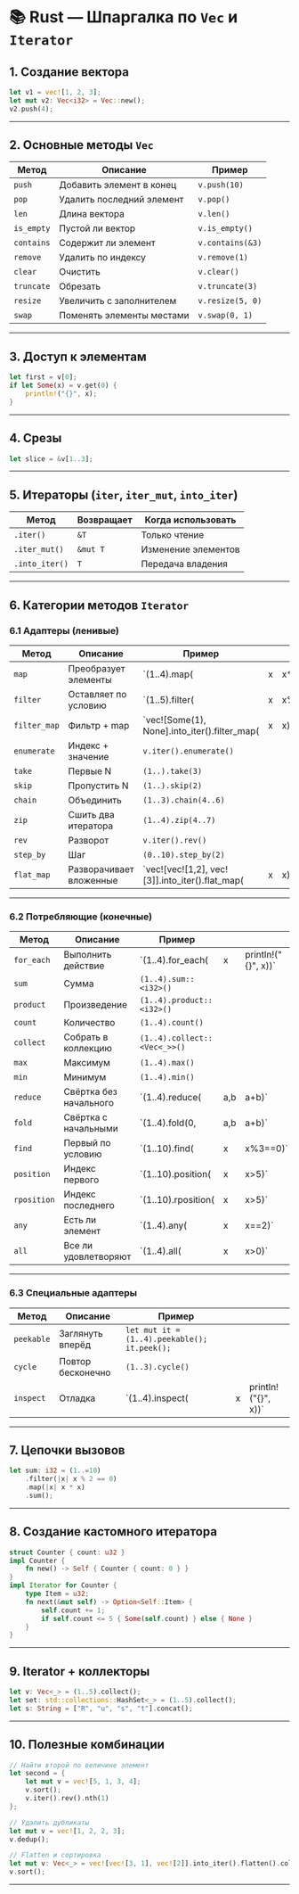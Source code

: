 # 📚 Rust — Шпаргалка по `Vec` и `Iterator`

## 1. Создание вектора

```rust
let v1 = vec![1, 2, 3];
let mut v2: Vec<i32> = Vec::new();
v2.push(4);
```

---

## 2. Основные методы `Vec`

| Метод      | Описание                  | Пример           |
| ---------- | ------------------------- | ---------------- |
| `push`     | Добавить элемент в конец  | `v.push(10)`     |
| `pop`      | Удалить последний элемент | `v.pop()`        |
| `len`      | Длина вектора             | `v.len()`        |
| `is_empty` | Пустой ли вектор          | `v.is_empty()`   |
| `contains` | Содержит ли элемент       | `v.contains(&3)` |
| `remove`   | Удалить по индексу        | `v.remove(1)`    |
| `clear`    | Очистить                  | `v.clear()`      |
| `truncate` | Обрезать                  | `v.truncate(3)`  |
| `resize`   | Увеличить с заполнителем  | `v.resize(5, 0)` |
| `swap`     | Поменять элементы местами | `v.swap(0, 1)`   |

---

## 3. Доступ к элементам

```rust
let first = v[0];
if let Some(x) = v.get(0) {
    println!("{}", x);
}
```

---

## 4. Срезы

```rust
let slice = &v[1..3];
```

---

## 5. Итераторы (`iter`, `iter_mut`, `into_iter`)

| Метод          | Возвращает | Когда использовать  |
| -------------- | ---------- | ------------------- |
| `.iter()`      | `&T`       | Только чтение       |
| `.iter_mut()`  | `&mut T`   | Изменение элементов |
| `.into_iter()` | `T`        | Передача владения   |

---

## 6. Категории методов `Iterator`

### 6.1 Адаптеры (ленивые)

| Метод        | Описание                | Пример                                                |   |           |
| ------------ | ----------------------- | ----------------------------------------------------- | - | --------- |
| `map`        | Преобразует элементы    | \`(1..4).map(                                         | x | x\*2)\`   |
| `filter`     | Оставляет по условию    | \`(1..5).filter(                                      | x | x%2==0)\` |
| `filter_map` | Фильтр + map            | \`vec!\[Some(1), None].into\_iter().filter\_map(      | x | x)\`      |
| `enumerate`  | Индекс + значение       | `v.iter().enumerate()`                                |   |           |
| `take`       | Первые N                | `(1..).take(3)`                                       |   |           |
| `skip`       | Пропустить N            | `(1..).skip(2)`                                       |   |           |
| `chain`      | Объединить              | `(1..3).chain(4..6)`                                  |   |           |
| `zip`        | Сшить два итератора     | `(1..4).zip(4..7)`                                    |   |           |
| `rev`        | Разворот                | `v.iter().rev()`                                      |   |           |
| `step_by`    | Шаг                     | `(0..10).step_by(2)`                                  |   |           |
| `flat_map`   | Разворачивает вложенные | \`vec!\[vec!\[1,2], vec!\[3]].into\_iter().flat\_map( | x | x)\`      |

---

### 6.2 Потребляющие (конечные)

| Метод       | Описание               | Пример                       |     |                      |
| ----------- | ---------------------- | ---------------------------- | --- | -------------------- |
| `for_each`  | Выполнить действие     | \`(1..4).for\_each(          | x   | println!("{}", x))\` |
| `sum`       | Сумма                  | `(1..4).sum::<i32>()`        |     |                      |
| `product`   | Произведение           | `(1..4).product::<i32>()`    |     |                      |
| `count`     | Количество             | `(1..4).count()`             |     |                      |
| `collect`   | Собрать в коллекцию    | `(1..4).collect::<Vec<_>>()` |     |                      |
| `max`       | Максимум               | `(1..4).max()`               |     |                      |
| `min`       | Минимум                | `(1..4).min()`               |     |                      |
| `reduce`    | Свёртка без начального | \`(1..4).reduce(             | a,b | a+b)\`               |
| `fold`      | Свёртка с начальными   | \`(1..4).fold(0,             | a,b | a+b)\`               |
| `find`      | Первый по условию      | \`(1..10).find(              | x   | x%3==0)\`            |
| `position`  | Индекс первого         | \`(1..10).position(          | x   | x>5)\`               |
| `rposition` | Индекс последнего      | \`(1..10).rposition(         | x   | x>5)\`               |
| `any`       | Есть ли элемент        | \`(1..4).any(                | x   | x==2)\`              |
| `all`       | Все ли удовлетворяют   | \`(1..4).all(                | x   | x>0)\`               |

---

### 6.3 Специальные адаптеры

| Метод      | Описание          | Пример                                       |   |                      |
| ---------- | ----------------- | -------------------------------------------- | - | -------------------- |
| `peekable` | Заглянуть вперёд  | `let mut it = (1..4).peekable(); it.peek();` |   |                      |
| `cycle`    | Повтор бесконечно | `(1..3).cycle()`                             |   |                      |
| `inspect`  | Отладка           | \`(1..4).inspect(                            | x | println!("{}", x))\` |

---

## 7. Цепочки вызовов

```rust
let sum: i32 = (1..=10)
    .filter(|x| x % 2 == 0)
    .map(|x| x * x)
    .sum();
```

---

## 8. Создание кастомного итератора

```rust
struct Counter { count: u32 }
impl Counter {
    fn new() -> Self { Counter { count: 0 } }
}
impl Iterator for Counter {
    type Item = u32;
    fn next(&mut self) -> Option<Self::Item> {
        self.count += 1;
        if self.count <= 5 { Some(self.count) } else { None }
    }
}
```

---

## 9. Iterator + коллекторы

```rust
let v: Vec<_> = (1..5).collect();
let set: std::collections::HashSet<_> = (1..5).collect();
let s: String = ["R", "u", "s", "t"].concat();
```

---

## 10. Полезные комбинации

```rust
// Найти второй по величине элемент
let second = {
    let mut v = vec![5, 1, 3, 4];
    v.sort();
    v.iter().rev().nth(1)
};

// Удалить дубликаты
let mut v = vec![1, 2, 2, 3];
v.dedup();

// Flatten и сортировка
let mut v: Vec<_> = vec![vec![3, 1], vec![2]].into_iter().flatten().collect();
v.sort();
```

---